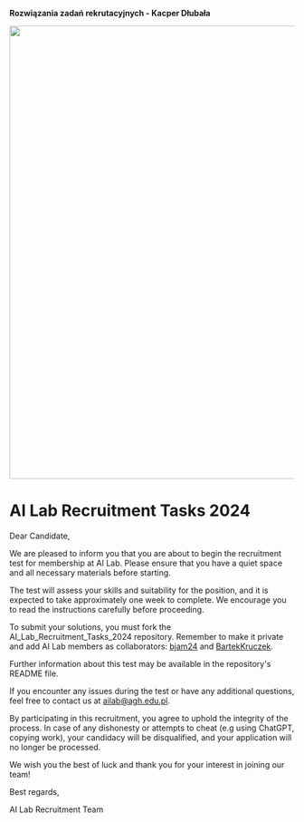 **Rozwiązania zadań rekrutacyjnych - Kacper Dłubała**

<p float="center">
<img src="images/ailab_logo.jpg" width="800"/>
</p>

# AI Lab Recruitment Tasks 2024
Dear Candidate,

We are pleased to inform you that you are about to begin the recruitment test for membership at AI Lab. Please ensure that you have a quiet space and all necessary materials before starting.

The test will assess your skills and suitability for the position, and it is expected to take approximately one week to complete. We encourage you to read the instructions carefully before proceeding.

To submit your solutions, you must fork the AI_Lab_Recruitment_Tasks_2024 repository. Remember to make it private and add AI Lab members as collaborators: <a href="https://github.com/bjam24">bjam24</a> and <a href="https://github.com/BartekKruczek">BartekKruczek</a>.

Further information about this test may be available in the repository's README file.

If you encounter any issues during the test or have any additional questions, feel free to contact us at ailab@agh.edu.pl.

By participating in this recruitment, you agree to uphold the integrity of the process. In case of any dishonesty or attempts to cheat (e.g using ChatGPT, copying work), your candidacy will be disqualified, and your application will no longer be processed.

We wish you the best of luck and thank you for your interest in joining our team!

Best regards,

AI Lab Recruitment Team
